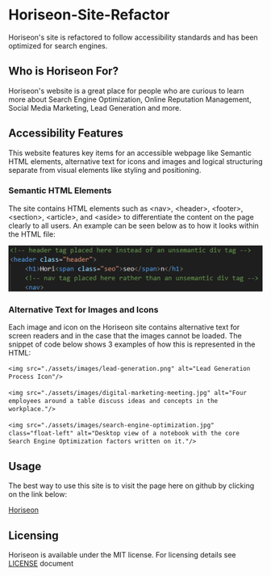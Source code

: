 # Horiseon-Site-Refactor
Horiseon's site is refactored to follow accessibility standards and has been optimized for search engines.

## Who is Horiseon For?

Horiseon's website is a great place for people who are curious to learn more about Search Engine Optimization, Online Reputation Management, Social Media Marketing, Lead Generation and more.

## Accessibility Features
This website features key items for an accessible webpage like Semantic HTML elements, alternative text for icons and images and logical structuring separate from visual elements like styling and positioning.

### Semantic HTML Elements

The site contains HTML elements such as &lt;nav&gt;, &lt;header&gt;, &lt;footer&gt;, &lt;section&gt;, &lt;article&gt;, and &lt;aside&gt; to differentiate the content on the page clearly to all users. An example can be seen below as to how it looks within the HTML file:

![Screenshot of an HTML snippet with the semantic header tag and nav tag](./assets/images/semanticHTML.png)

### Alternative Text for Images and Icons

Each image and icon on the Horiseon site contains alternative text for screen readers and in the case that the images cannot be loaded. The snippet of code below shows 3 examples of how this is represented in the HTML:

```
<img src="./assets/images/lead-generation.png" alt="Lead Generation Process Icon"/>

<img src="./assets/images/digital-marketing-meeting.jpg" alt="Four employees around a table discuss ideas and concepts in the workplace."/>

<img src="./assets/images/search-engine-optimization.jpg" class="float-left" alt="Desktop view of a notebook with the core Search Engine Optimization factors written on it."/>
```

## Usage

The best way to use this site is to visit the page here on github by clicking on the link below:

[Horiseon](https://coderbennett.github.io/site-refactor/)


## Licensing

Horiseon is available under the MIT license. For licensing details see [LICENSE](LICENSE.txt) document

